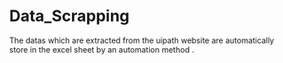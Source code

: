 # Data_Scrapping
The datas which are extracted from the uipath website are  automatically store in the excel sheet by an automation method .
